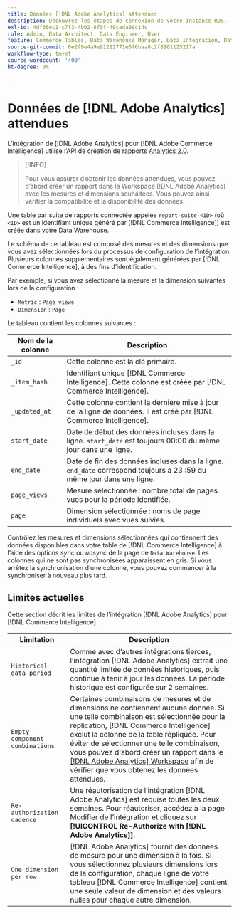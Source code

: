 ```yaml
---
title: Données [!DNL Adobe Analytics] attendues
description: Découvrez les étapes de connexion de votre instance RDS.
exl-id: 4df66ec1-c7f3-4b02-8f0f-49cada99c14c
role: Admin, Data Architect, Data Engineer, User
feature: Commerce Tables, Data Warehouse Manager, Data Integration, Data Import/Export
source-git-commit: 6e2f9e4a9e91212771e6f6baa8c2f8101125217a
workflow-type: tm+mt
source-wordcount: '400'
ht-degree: 0%

---
```


# Données de [!DNL Adobe Analytics] attendues

L’intégration de [!DNL Adobe Analytics] pour [!DNL Adobe Commerce Intelligence] utilise l’API de création de rapports [Analytics 2.0](https://developer.adobe.com/analytics-apis/docs/2.0/#!AdobeDocs/analytics-2.0-apis/master/README.md).

>[!INFO]
>
>Pour vous assurer d’obtenir les données attendues, vous pouvez d’abord créer un rapport dans le Workspace [!DNL Adobe Analytics] avec les mesures et dimensions souhaitées. Vous pouvez ainsi vérifier la compatibilité et la disponibilité des données.

Une table par suite de rapports connectée appelée `report-suite-<ID>` (où `<ID>` est un identifiant unique généré par [!DNL Commerce Intelligence]) est créée dans votre Data Warehouse.

Le schéma de ce tableau est composé des mesures et des dimensions que vous avez sélectionnées lors du processus de configuration de l’intégration. Plusieurs colonnes supplémentaires sont également générées par [!DNL Commerce Intelligence], à des fins d’identification.

Par exemple, si vous avez sélectionné la mesure et la dimension suivantes lors de la configuration :
- `Metric` : `Page views`
- `Dimension` : `Page`

Le tableau contient les colonnes suivantes :

| Nom de la colonne | Description |
| --- | --- |
| `_id` | Cette colonne est la clé primaire. |
| `_item_hash` | Identifiant unique [!DNL Commerce Intelligence]. Cette colonne est créée par [!DNL Commerce Intelligence]. |
| `_updated_at` | Cette colonne contient la dernière mise à jour de la ligne de données. Il est créé par [!DNL Commerce Intelligence]. |
| `start_date` | Date de début des données incluses dans la ligne. `start_date` est toujours 00:00 du même jour dans une ligne. |
| `end_date` | Date de fin des données incluses dans la ligne. `end_date` correspond toujours à 23 :59 du même jour dans une ligne. |
| `page_views` | Mesure sélectionnée : nombre total de pages vues pour la période identifiée. |
| `page` | Dimension sélectionnée : noms de page individuels avec vues suivies. |

Contrôlez les mesures et dimensions sélectionnées qui contiennent des données disponibles dans votre table de [!DNL Commerce Intelligence] à l’aide des options *sync* ou *unsync* de la page de `Data Warehouse`. Les colonnes qui ne sont pas synchronisées apparaissent en gris. Si vous arrêtez la synchronisation d’une colonne, vous pouvez commencer à la synchroniser à nouveau plus tard.

## Limites actuelles

Cette section décrit les limites de l’intégration [!DNL Adobe Analytics] pour [!DNL Commerce Intelligence].

| Limitation | Description |
| --- | --- |
| `Historical data period` | Comme avec d’autres intégrations tierces, l’intégration [!DNL Adobe Analytics] extrait une quantité limitée de données historiques, puis continue à tenir à jour les données. La période historique est configurée sur 2 semaines. |
| `Empty component combinations` | Certaines combinaisons de mesures et de dimensions ne contiennent aucune donnée. Si une telle combinaison est sélectionnée pour la réplication, [!DNL Commerce Intelligence] exclut la colonne de la table répliquée. Pour éviter de sélectionner une telle combinaison, vous pouvez d&#39;abord créer un rapport dans le [[!DNL Adobe Analytics] Workspace](https://experienceleague.adobe.com/docs/analytics/analyze/analysis-workspace/home.html) afin de vérifier que vous obtenez les données attendues. |
| `Re-authorization cadence` | Une réautorisation de l’intégration [!DNL Adobe Analytics] est requise toutes les deux semaines. Pour réautoriser, accédez à la page Modifier de l’intégration et cliquez sur **[!UICONTROL Re-Authorize with [!DNL Adobe Analytics]]**. |
| `One dimension per row` | [!DNL Adobe Analytics] fournit des données de mesure pour une dimension à la fois. Si vous sélectionnez plusieurs dimensions lors de la configuration, chaque ligne de votre tableau [!DNL Commerce Intelligence] contient une seule valeur de dimension et des valeurs nulles pour chaque autre dimension. |
